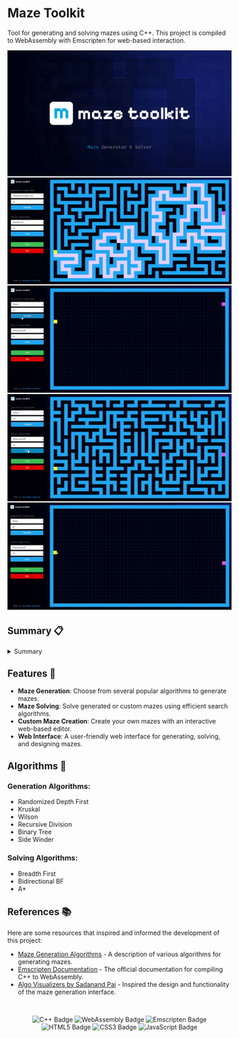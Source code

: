 # Maze Toolkit
Tool for generating and solving mazes using C++. This project is compiled to WebAssembly with Emscripten for web-based interaction.

<div align="center">
  <a href="https://nxrddinbnh.github.io/maze-toolkit-v2/public/index.html">
    <img src="./public/assets/Screens/maze-toolkit.webp">
  </a>
  
  <a href="https://nxrddinbnh.github.io/maze-toolkit-v2/public/index.html">
    <img src="./public/assets/Screens/preview-1.webp">
  </a>

  <a href="https://nxrddinbnh.github.io/maze-toolkit-v2/public/index.html">
    <img src="./public/assets/Screens/preview-2.gif">
  </a>

  <a href="https://nxrddinbnh.github.io/maze-toolkit-v2/public/index.html">
    <img src="./public/assets/Screens/preview-3.gif">
  </a>

  <a href="https://nxrddinbnh.github.io/maze-toolkit-v2/public/index.html">
    <img src="./public/assets/Screens/preview-4.gif">
  </a>
</div>

## Summary 📋

<details>
  <summary>Summary</summary>

- [Features](#features-)
- [Algorithms](#algorithms-)
  - [Generation Algorithms](#generation-algorithms)
  - [Solving Algorithms](#solving-algorithms)
- [References](#references-)
  
</details>

## Features 🌟

- **Maze Generation**: Choose from several popular algorithms to generate mazes.
- **Maze Solving**: Solve generated or custom mazes using efficient search algorithms.
- **Custom Maze Creation**: Create your own mazes with an interactive web-based editor.
- **Web Interface**: A user-friendly web interface for generating, solving, and designing mazes.

## Algorithms 🤖
### Generation Algorithms:

- Randomized Depth First
- Kruskal
- Wilson
- Recursive Division
- Binary Tree
- Side Winder

### Solving Algorithms:

- Breadth First
- Bidirectional BF
- A*

## References 📚

Here are some resources that inspired and informed the development of this project:

- [Maze Generation Algorithms](https://weblog.jamisbuck.org/2011/2/7/maze-generation-algorithm-recap) - A description of various algorithms for generating mazes.
- [Emscripten Documentation](https://developer.mozilla.org/en-US/docs/WebAssembly/C_to_Wasm) - The official documentation for compiling C++ to WebAssembly.
- [Algo Visualizers by Sadanand Pai](https://sadanandpai.github.io/algo-visualizers/#/path-finder/) - Inspired the design and functionality of the maze generation interface.
  
<br>

<div align="center">
  
![C++ Badge](https://img.shields.io/badge/C%2B%2B-00599C?logo=cplusplus&logoColor=fff&style=for-the-badge)
![WebAssembly Badge](https://img.shields.io/badge/WebAssembly-654FF0?logo=webassembly&logoColor=fff&style=for-the-badge)
![Emscripten Badge](https://img.shields.io/badge/Emscripten-FF69B4?logo=emscripten&logoColor=fff&style=for-the-badge)
![HTML5 Badge](https://img.shields.io/badge/HTML5-E34F26?logo=html5&logoColor=fff&style=for-the-badge)
![CSS3 Badge](https://img.shields.io/badge/CSS3-1572B6?logo=css3&logoColor=fff&style=for-the-badge)
![JavaScript Badge](https://img.shields.io/badge/JavaScript-F7DF1E?logo=javascript&logoColor=000&style=for-the-badge)

</div>
